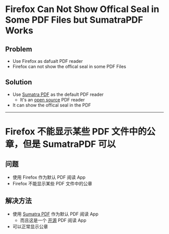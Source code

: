 # Firefox Can Not Show Offical Seal in Some PDF Files but SumatraPDF Works

## Problem
* Use Firefox as dafualt PDF reader
* Firefox can not show the offical seal in some PDF Files

## Solution
* Use [Sumatra PDF](https://www.sumatrapdfreader.org/free-pdf-reader) as the default PDF reader 
  * It's an [open source](https://github.com/sumatrapdfreader/sumatrapdf) PDF reader
* It can show the offical seal in the PDF

--------------------

# Firefox 不能显示某些 PDF 文件中的公章，但是 SumatraPDF 可以

## 问题
* 使用 Firefox 作为默认 PDF 阅读 App
* Firefox 不能显示某些 PDF 文件中的公章

## 解决方法
* 使用 [Sumatra PDF](https://www.sumatrapdfreader.org/free-pdf-reader) 作为默认 PDF 阅读 App
  * 而且这是一个 [开源](https://github.com/sumatrapdfreader/sumatrapdf) PDF 阅读 App
* 可以正常显示公章
